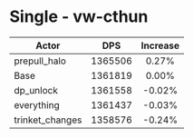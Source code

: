 # Single - vw-cthun
| Actor | DPS | Increase |
|---|:---:|:---:|
|prepull_halo|1365506|0.27%|
|Base|1361819|0.00%|
|dp_unlock|1361558|-0.02%|
|everything|1361437|-0.03%|
|trinket_changes|1358576|-0.24%|

